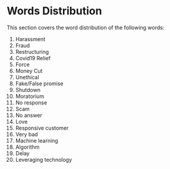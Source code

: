 # Words Distribution

This section covers the word distribution of the following words:
1. Harassment
2. Fraud
3. Restructuring
4. Covid19 Relief
5. Force
6. Money Cut
7. Unethical
8. Fake/False promise
9. Shutdown
10. Moratorium
11. No response
12. Scam
13. No answer
14. Love
15. Responsive customer
16. Very bad
17. Machine learning
18. Algorithm
19. Delay
20. Leveraging technology